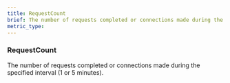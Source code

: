 ```yaml
---
title: RequestCount
brief: The number of requests completed or connections made during the specified interval (1 or 5 minutes).
metric_type:
---
```

### RequestCount

The number of requests completed or connections made during the specified interval (1 or 5 minutes).
